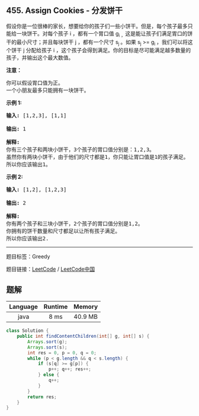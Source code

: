 ## 455. Assign Cookies - 分发饼干

<!--If you want to use the English description, use `question.content` instead-->

<p>假设你是一位很棒的家长，想要给你的孩子们一些小饼干。但是，每个孩子最多只能给一块饼干。对每个孩子 i ，都有一个胃口值&nbsp;g<sub>i ，</sub>这是能让孩子们满足胃口的饼干的最小尺寸；并且每块饼干 j ，都有一个尺寸 s<sub>j&nbsp;</sub>。如果 s<sub>j</sub> &gt;= g<sub>i&nbsp;</sub>，我们可以将这个饼干 j 分配给孩子 i ，这个孩子会得到满足。你的目标是尽可能满足越多数量的孩子，并输出这个最大数值。</p>

<p><strong>注意：</strong></p>

<p>你可以假设胃口值为正。<br />
一个小朋友最多只能拥有一块饼干。</p>

<p><strong>示例&nbsp;1:</strong></p>

<pre>
<strong>输入:</strong> [1,2,3], [1,1]

<strong>输出:</strong> 1

<strong>解释:</strong> 
你有三个孩子和两块小饼干，3个孩子的胃口值分别是：1,2,3。
虽然你有两块小饼干，由于他们的尺寸都是1，你只能让胃口值是1的孩子满足。
所以你应该输出1。
</pre>

<p><strong>示例&nbsp;2:</strong></p>

<pre>
<strong>输入:</strong> [1,2], [1,2,3]

<strong>输出:</strong> 2

<strong>解释:</strong> 
你有两个孩子和三块小饼干，2个孩子的胃口值分别是1,2。
你拥有的饼干数量和尺寸都足以让所有孩子满足。
所以你应该输出2.
</pre>



-----

题目标签：Greedy

题目链接：[LeetCode](https://leetcode.com/problems/assign-cookies/description/)  /  [LeetCode中国](https://leetcode-cn.com/problems/assign-cookies/description/)

## 题解



| Language | Runtime | Memory |
|:---:|:---:|:---:|
| java  | 8  ms | 40.9 MB |

```java
class Solution {
    public int findContentChildren(int[] g, int[] s) {
        Arrays.sort(g);
        Arrays.sort(s);
        int res = 0, p = 0, q = 0;
        while (p < g.length && q < s.length) {
            if (s[q] >= g[p]) {
                p++; q++; res++;
            } else {
                q++;
            }
        }
        return res;
    }
}
```
